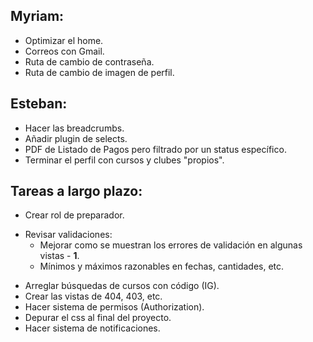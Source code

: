 ## Myriam:

- Optimizar el home.
- Correos con Gmail.
- Ruta de cambio de contraseña.
- Ruta de cambio de imagen de perfil.

## Esteban:
 
- Hacer las breadcrumbs.
- Añadir plugin de selects.
- PDF de Listado de Pagos pero filtrado por un status específico.
- Terminar el perfil con cursos y clubes "propios".

## Tareas a largo plazo:

- Crear rol de preparador.
* Revisar validaciones:
  - Mejorar como se muestran los errores de validación en algunas vistas - **1**.
  - Mínimos y máximos razonables en fechas, cantidades, etc.
- Arreglar búsquedas de cursos con código (IG).
- Crear las vistas de 404, 403, etc.
- Hacer sistema de permisos (Authorization).
- Depurar el css al final del proyecto.
- Hacer sistema de notificaciones.
